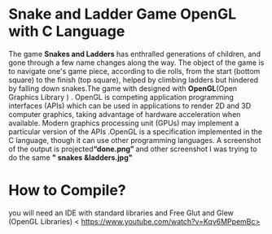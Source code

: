 # Snake and Ladder Game OpenGL with C Language

<p>The game <strong>Snakes and Ladders</strong> has enthralled generations of children, and gone through a few name changes along the way. 
The object of the game is to navigate one's game piece, according to die rolls, from the start (bottom square) to the finish (top square),
helped by climbing ladders but hindered by falling down snakes.The game with designed with <strong> OpenGL</strong>(Open Graphics Library ) .
OpenGL is competing application programming interfaces (APIs) which can be used in applications to render 2D and 3D computer graphics, 
taking advantage of hardware acceleration when available. Modern graphics processing unit (GPUs) may implement a particular version of 
the APIs .OpenGL is a specification implemented in the C language, though it can use other programming languages.
A screenshot of the output is projected<strong>“done.png” </strong> and other screenshot I was trying to do the same  <strong>" snakes &ladders.jpg"</strong></p>

# How to Compile?
you will need an IDE with standard libraries and Free Glut and Glew (OpenGL Libraries) < https://www.youtube.com/watch?v=Kqv6MPpemBc>
